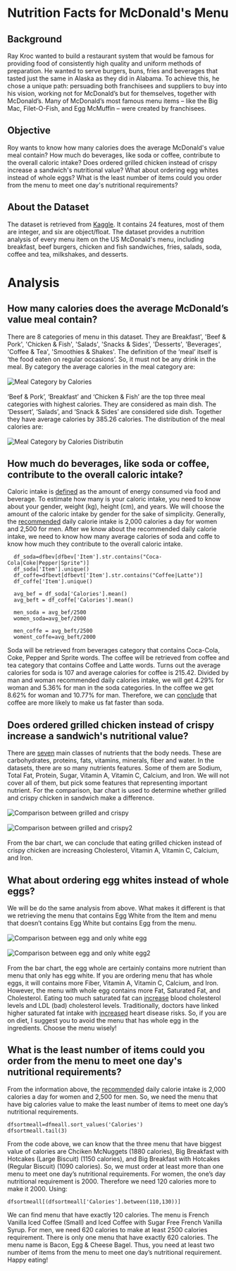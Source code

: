 # Nutrition Facts for McDonald's Menu

## Background
Ray Kroc wanted to build a restaurant system that would be famous for providing food of consistently high quality and uniform methods of preparation. He wanted to serve burgers, buns, fries and beverages that tasted just the same in Alaska as they did in Alabama. To achieve this, he chose a unique path: persuading both franchisees and suppliers to buy into his vision, working not for McDonald’s but for themselves, together with McDonald’s. Many of McDonald’s most famous menu items – like the Big Mac, Filet-O-Fish, and Egg McMuffin – were created by franchisees.

## Objective
Roy wants to know how many calories does the average McDonald's value meal contain? How much do beverages, like soda or coffee, contribute to the overall caloric intake? Does ordered grilled chicken instead of crispy increase a sandwich's nutritional value? What about ordering egg whites instead of whole eggs? What is the least number of items could you order from the menu to meet one day's nutritional requirements?

## About the Dataset
The dataset is retrieved from [Kaggle](https://www.kaggle.com/mcdonalds/nutrition-facts). It contains 24 features, most of them are integer, and six are object/float. The dataset provides a nutrition analysis of every menu item on the US McDonald's menu, including breakfast, beef burgers, chicken and fish sandwiches, fries, salads, soda, coffee and tea, milkshakes, and desserts.

# Analysis
## How many calories does the average McDonald’s value meal contain?
There are 8 categories of menu in this dataset. They are Breakfast', 'Beef & Pork', 'Chicken & Fish', 'Salads',  'Snacks & Sides', 'Desserts', 'Beverages', 'Coffee & Tea', 'Smoothies & Shakes'. The definition of the ‘meal’ itself is ‘the food eaten on regular occasions’. So, it must not be any drink in the meal. By category the average calories in the meal category are:<br><br>
![Meal Category by Calories](/gambar/category_meal.jpg)<br><br>
‘Beef & Pork’, ‘Breakfast’ and ‘Chicken & Fish’ are the top three meal categories with highest calories. They are considered as main dish. The ‘Dessert’, ‘Salads’, and ‘Snack & Sides’ are considered side dish. Together they have average calories by 385.26 calories. The distribution of the meal calories are:<br><br>
![Meal Category by Calories Distributin](/gambar/meal_distribution.jpg)

## How much do beverages, like soda or coffee, contribute to the overall caloric intake?
Caloric intake is [defined](https://link.springer.com/10.1007/978-1-4419-1005-9_1107) as the amount of energy consumed via food and beverage. To estimate how many is your caloric intake, you need to know about your gender, weight (kg), height (cm), and years. We will choose the amount of the caloric intake by gender for the sake of simplicity. Generally, the [recommended](https://www.nhs.uk/common-health-questions/food-and-diet/what-should-my-daily-intake-of-calories-be/#:~:text=Generally%2C%20the%20recommended%20daily%20calorie,women%20and%202%2C500%20for%20men.) daily calorie intake is 2,000 calories a day for women and 2,500 for men. After we know about the recommended daily calorie intake, we need to know how many average calories of soda and coffe to know how much they contribute to the overall caloric intake. 
```
  df_soda=dfbev[dfbev['Item'].str.contains("Coca-Cola|Coke|Pepper|Sprite")]
  df_soda['Item'].unique()
  df_coffe=dfbevt[dfbevt['Item'].str.contains("Coffee|Latte")]
  df_coffe['Item'].unique()

  avg_bef = df_soda['Calories'].mean()
  avg_beft = df_coffe['Calories'].mean()

  men_soda = avg_bef/2500
  women_soda=avg_bef/2000

  men_coffe = avg_beft/2500
  woment_coffe=avg_beft/2000
 ```
Soda will be retrieved from beverages category that contains Coca-Cola, Coke, Pepper and Sprite words. The coffee will be retrieved from coffee and tea category that contains Coffee and Latte words. Turns out the average calories for soda is 107 and average calories for coffee is 215.42. Divided by man and woman recommended daily calories intake, we will get 4.29% for woman and 5.36% for man in the soda categories. In the coffee we get 8.62% for woman and 10.77% for man. Therefore, we can [conclude](https://my.clevelandclinic.org/health/articles/4182-fat-and-calories) that coffee are more likely to make us fat faster than soda. 

## Does ordered grilled chicken instead of crispy increase a sandwich's nutritional value?
There are [seven](https://www.open.edu/openlearncreate/mod/oucontent/view.php?id=315&printable=1) main classes of nutrients that the body needs. These are carbohydrates, proteins, fats, vitamins, minerals, fiber and water. In the datasets, there are so many nutrients features. Some of them are Sodium, Total Fat, Protein, Sugar, Vitamin A, Vitamin C, Calcium, and Iron. We will not cover all of them, but pick some features that representing important nutrient. For the comparison, bar chart is used to determine whether grilled and crispy chicken in sandwich make a difference.<br><br>
![Comparison between grilled and crispy](/gambar/comparison_grilled1.jpg)<br><br>
![Comparison between grilled and crispy2](/gambar/comparison_grilled2.jpg)<br><br>
From the bar chart, we can conclude that eating grilled chicken instead of crispy chicken are increasing Cholesterol, Vitamin A, Vitamin C, Calcium, and Iron. 

## What about ordering egg whites instead of whole eggs? 
We will be do the same analysis from above. What makes it different is that we retrieving the menu that contains Egg White from the Item and menu that doesn’t contains Egg White but contains Egg from the menu.<br><br>
![Comparison between egg and only white egg](/gambar/comparison_egg2.jpg)<br><br>
![Comparison between egg and only white egg2](/gambar/comparison_egg1.jpg)<br><br>
From the bar chart, the egg whole are certainly contains more nutrient than menu that only has egg white. If you are ordering menu that has whole eggs, it will contains more Fiber, Vitamin A, Vitamin C, Calcium, and Iron. However, the menu with whole egg contains more Fat, Saturated Fat, and Cholesterol. Eating too much saturated fat can [increase](https://www.healthline.com/health/heart-disease/good-fats-vs-bad-fats) blood cholesterol levels and LDL (bad) cholesterol levels. Traditionally, doctors have linked higher saturated fat intake with [increased](https://www.hsph.harvard.edu/nutritionsource/what-should-you-eat/fats-and-cholesterol/) heart disease risks. So, if you are on diet, I suggest you to avoid the menu that has whole egg in the ingredients. Choose the menu wisely!

## What is the least number of items could you order from the menu to meet one day's nutritional requirements?
From the information above, the [recommended](https://www.nhs.uk/common-health-questions/food-and-diet/what-should-my-daily-intake-of-calories-be/) daily calorie intake is 2,000 calories a day for women and 2,500 for men. So, we need the menu that have big calories value to make the least number of items to meet one day’s nutritional requirements. 
```
dfsortmeall=dfmeall.sort_values('Calories')
dfsortmeall.tail(3)
```
From the code above, we can know that the three menu that have biggest value of calories are Chciken McNuggets (1880 calories), Big Breakfast with Hotcakes (Large Biscuit) (1150 calories), and Big Breakfast with Hotcakes (Regular Biscuit) (1090 calories). So, we must order at least more than one menu to meet one day’s nutritional requirements. For women, the one’s day nutritional requirement is 2000. Therefore we need 120 calories more to make it 2000. Using:
```
dfsortmeall[(dfsortmeall['Calories'].between(110,130))]
```
We can find menu that have exactly 120 calories. The menu is French Vanilla Iced Coffee (Small) and Iced Coffee with Sugar Free French Vanilla Syrup. For men, we need 620 calories to make at least 2500 calories requirement. There is only one menu that have exactly 620 calories. The menu name is Bacon, Egg & Cheese Bagel. Thus, you need at least two number of items from the menu to meet one day’s nutritional requirement. 
<br>
Happy eating!
